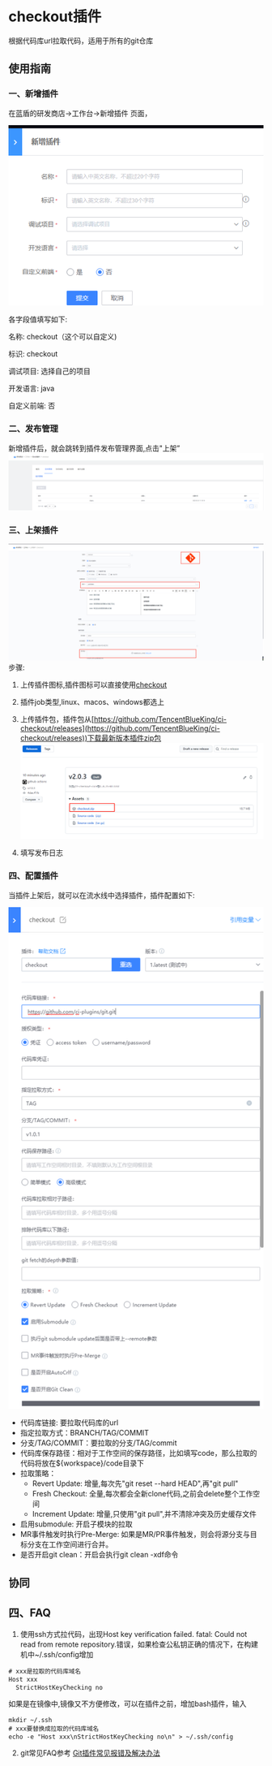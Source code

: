 # checkout插件

根据代码库url拉取代码，适用于所有的git仓库

## 使用指南

### 一、新增插件

在蓝盾的研发商店->工作台->新增插件 页面，

![addPlugin](images/addPlugin.png)

各字段值填写如下:

名称: checkout（这个可以自定义)

标识: checkout

调试项目: 选择自己的项目

开发语言: java

自定义前端: 否

### 二、发布管理
新增插件后，就会跳转到插件发布管理界面,点击"上架”
![publish](images/publish.png)

### 三、上架插件
![publicDetail](images/publicDetail.png)
步骤:
1. 上传插件图标,插件图标可以直接使用[checkout](images/checkout.png)
2. 插件job类型,linux、macos、windows都选上
3. 上传插件包，插件包从[https://github.com/TencentBlueKing/ci-checkout/releases](https://github.com/TencentBlueKing/ci-checkout/releases))下载最新版本插件zip包
   ![release](images/release.png)
   
4. 填写发布日志


### 四、配置插件
当插件上架后，就可以在流水线中选择插件，插件配置如下:

![configPlugin](images/configPlugin.png)

- 代码库链接: 要拉取代码库的url
- 指定拉取方式：BRANCH/TAG/COMMIT
- 分支/TAG/COMMIT：要拉取的分支/TAG/commit
- 代码库保存路径：相对于工作空间的保存路径，比如填写code，那么拉取的代码将放在${workspace}/code目录下
- 拉取策略：
  - Revert Update: 增量,每次先"git reset --hard HEAD",再"git pull"  
  - Fresh Checkout: 全量,每次都会全新clone代码,之前会delete整个工作空间  
  - Increment Update: 增量,只使用"git pull",并不清除冲突及历史缓存文件  
- 启用submodule: 开启子模块的拉取
- MR事件触发时执行Pre-Merge: 如果是MR/PR事件触发，则会将源分支与目标分支在工作空间进行合并。
- 是否开启git clean：开启会执行git clean -xdf命令

## 协同


## 四、FAQ
1. 使用ssh方式拉代码，出现Host key verification failed. fatal: Could not read from remote repository.错误，如果检查公私钥正确的情况下，在构建机中~/.ssh/config增加
```shell
# xxx是拉取的代码库域名
Host xxx
  StrictHostKeyChecking no
```
如果是在镜像中,镜像又不方便修改，可以在插件之前，增加bash插件，输入
```shell
mkdir ~/.ssh
# xxx要替换成拉取的代码库域名
echo -e "Host xxx\nStrictHostKeyChecking no\n" > ~/.ssh/config
```
2. git常见FAQ参考
[Git插件常见报错及解决办法](https://github.com/TencentBlueKing/ci-git-checkout/wiki/Git%E6%8F%92%E4%BB%B6%E5%B8%B8%E8%A7%81%E6%8A%A5%E9%94%99%E5%8F%8A%E8%A7%A3%E5%86%B3%E5%8A%9E%E6%B3%95)
